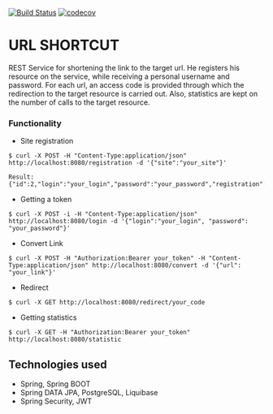 [![Build Status](https://app.travis-ci.com/KrylovDenisK/job4j_url_shortcut.svg?branch=main)](https://app.travis-ci.com/KrylovDenisK/job4j_url_shortcut)
[![codecov](https://codecov.io/gh/KrylovDenisK/job4j_url_shortcut/branch/main/graph/badge.svg?token=HQGBZPWG7S)](https://codecov.io/gh/KrylovDenisK/job4j_url_shortcut)

# URL SHORTCUT
REST Service for shortening the link to the target url. He registers his resource on the service, while receiving a personal username and password. For each url, an access code is provided through which the redirection to the target resource is carried out. Also, statistics are kept on the number of calls to the target resource.

### Functionality
 - Site registration
 ```
$ curl -X POST -H "Content-Type:application/json" http://localhost:8080/registration -d '{"site":"your_site"}'

Result: {"id":2,"login":"your_login","password":"your_password","registration":true}
```
- Getting a token
```
$ curl -X POST -i -H "Content-Type:application/json" http://localhost:8080/login -d '{"login":"your_login", "password": "your_password"}'
```
- Convert Link
```
$ curl -X POST -H "Authorization:Bearer your_token" -H "Content-Type:application/json" http://localhost:8080/convert -d '{"url": "your_link"}'
```
- Redirect
```
$ curl -X GET http://localhost:8080/redirect/your_code
```

- Getting statistics
```
$ curl -X GET -H "Authorization:Bearer your_token" http://localhost:8080/statistic
```


## Technologies used
- Spring, Spring BOOT
- Spring DATA JPA, PostgreSQL, Liquibase
- Spring Security, JWT
